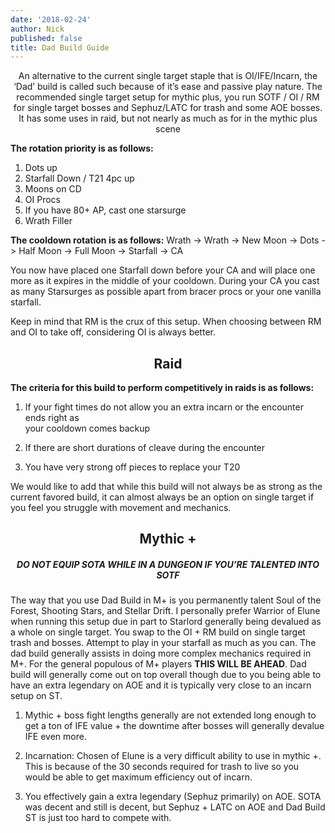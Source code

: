 ```yaml
---
date: '2018-02-24'
author: Nick
published: false
title: Dad Build Guide
---
```


<center> An alternative to the current single target staple that is OI/IFE/Incarn, the ‘Dad’ build is called such because of it’s ease and passive play nature. The recommended single target setup for mythic plus, you run SOTF / OI / RM for single target bosses and Sephuz/LATC for trash and some AOE bosses. It has some uses in raid, but not nearly as much as for in the mythic plus scene </center>

**The rotation priority is as follows:**
1. Dots up
2. Starfall Down / T21 4pc up
3. Moons on CD
4. OI Procs
5. If you have 80+ AP, cast one starsurge
6. Wrath Filler     
      
**The cooldown rotation is as follows:**
Wrath -> Wrath -> New Moon -> Dots -> Half Moon -> Full Moon -> Starfall -> CA


You now have placed one Starfall down before your CA and will place one more as it expires in the middle of your cooldown. During your CA you cast as many Starsurges as possible apart from bracer procs or your one vanilla starfall.

Keep in mind that RM is the crux of this setup. When choosing between RM and OI to take off, considering OI is always better. 


## <center> Raid </center>

**The criteria for this build to perform competitively in raids is as follows:**
1. If your fight times do not allow you an extra incarn or the encounter ends right as        
    your cooldown comes backup
    
2. If there are short durations of cleave during the encounter
 
3. You have very strong off pieces to replace your T20

We would like to add that while this build will not always be as strong as the current favored build, it can almost always be an option on single target if you feel you struggle with movement and mechanics.

## <center> Mythic + </center>

##### <center> DO NOT EQUIP SOTA WHILE IN A DUNGEON IF YOU’RE TALENTED INTO SOTF </center>

 
The way that you use Dad Build in M+ is you permanently talent Soul of the Forest, Shooting Stars, and Stellar Drift. I personally prefer Warrior of Elune when running this setup due in part to Starlord generally being devalued as a whole on single target. You swap to the OI + RM build on single target trash and bosses. Attempt to play in your starfall as much as you can. The dad build generally assists in doing more complex mechanics required in M+. For the general populous of M+ players **THIS WILL BE AHEAD**. Dad build will generally come out on top overall though due to you being able to have an extra legendary on AOE and it is typically very close to an incarn setup on ST. 
 

1. Mythic + boss fight lengths generally are not extended long enough to get a ton of IFE value + the downtime after bosses will generally devalue IFE even more.
 
2. Incarnation: Chosen of Elune is a very difficult ability to use in mythic +. This is because of the 30 seconds required for trash to live so you would be able to get maximum efficiency out of incarn.

3. You effectively gain a extra legendary (Sephuz primarily) on AOE. SOTA was decent and still is decent, but Sephuz + LATC on AOE and Dad Build ST is just too hard to compete with. 

